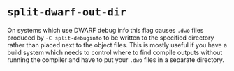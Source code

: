 # `split-dwarf-out-dir`

On systems which use DWARF debug info this flag causes `.dwo` files produced
by `-C split-debuginfo` to be written to the specified directory rather than
placed next to the object files. This is mostly useful if you have a build
system which needs to control where to find compile outputs without running the
compiler and have to put your `.dwo` files in a separate directory.
